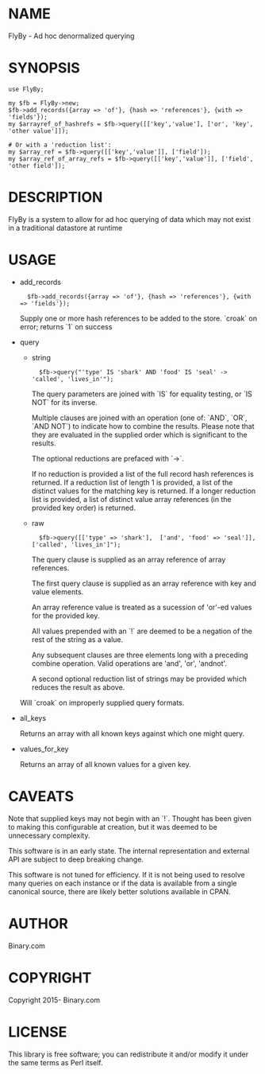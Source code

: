 # NAME

FlyBy - Ad hoc denormalized querying

# SYNOPSIS

    use FlyBy;

    my $fb = FlyBy->new;
    $fb->add_records({array => 'of'}, {hash => 'references'}, {with => 'fields'});
    my $arrayref_of_hashrefs = $fb->query([['key','value'], ['or', 'key', 'other value']]);

    # Or with a 'reduction list':
    my $array_ref = $fb->query([['key','value']], ['field']);
    my $array_ref_of_array_refs = $fb->query([['key','value']], ['field', 'other field']);

# DESCRIPTION

FlyBy is a system to allow for ad hoc querying of data which may not
exist in a traditional datastore at runtime

# USAGE

- add\_records

        $fb->add_records({array => 'of'}, {hash => 'references'}, {with => 'fields'});

    Supply one or more hash references to be added to the store.
    \`croak\` on error; returns \`1\` on success

- query

    - string

            $fb->query("'type' IS 'shark' AND 'food' IS 'seal' -> 'called', 'lives_in'");

        The query parameters are joined with \`IS\` for equality testing, or
        \`IS NOT\` for its inverse.

        Multiple clauses are joined with an operation (one of: \`AND\`,
        \`OR\`, \`AND NOT\`) to indicate how to combine the results.  Please
        note that they are evaluated in the supplied order which is
        significant to the results.

        The optional reductions are prefaced with \`->\`.

        If no reduction is provided a list of the full record hash
        references is returned.
        If a reduction list of length 1 is provided, a list of the distinct
        values for the matching key is returned.
        If a longer reduction list is provided, a list of distinct value
        array references (in the provided key order) is returned.

    - raw

            $fb->query([['type' => 'shark'],  ['and', 'food' => 'seal']], ['called', 'lives_in']");

        The query clause is supplied as an array reference of array references.

        The first query clause is supplied as an array reference with key
        and value elements.

        An array reference value is treated as a sucession of 'or'-ed values
        for the provided key.

        All values prepended with an \`!\` are deemed to be a negation of the
        rest of the string as a value.

        Any subsequent clauses are three elements long with a preceding
        combine operation.  Valid operations are 'and', 'or', 'andnot'.

        A second optional reduction list of strings may be provided which
        reduces the result as above.

    Will \`croak\` on improperly supplied query formats.

- all\_keys

    Returns an array with all known keys against which one might query.

- values\_for\_key

    Returns an array of all known values for a given key.

# CAVEATS

Note that supplied keys may not begin with an \`!\`.  Thought has been
given to making this configurable at creation, but it was deemed to
be unnecessary complexity.

This software is in an early state. The internal representation and
external API are subject to deep breaking change.

This software is not tuned for efficiency.  If it is not being used
to resolve many queries on each instance or if the data is available
from a single canonical source, there are likely better solutions
available in CPAN.

# AUTHOR

Binary.com

# COPYRIGHT

Copyright 2015- Binary.com

# LICENSE

This library is free software; you can redistribute it and/or modify
it under the same terms as Perl itself.
